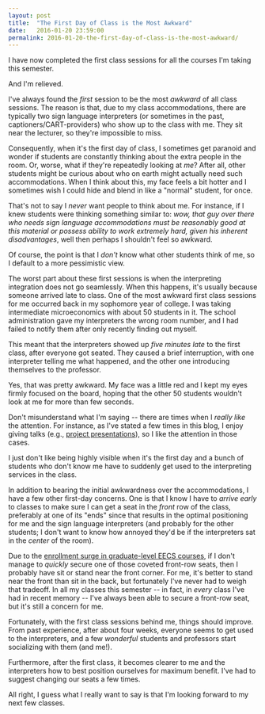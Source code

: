 ```yaml
---
layout: post
title:  "The First Day of Class is the Most Awkward"
date:   2016-01-20 23:59:00
permalink: 2016-01-20-the-first-day-of-class-is-the-most-awkward/
---
```


I have now completed the first class sessions for all the courses I'm taking this semester.

And I'm relieved.

I've always found the *first* session to be the most *awkward* of all class sessions. The reason is
that, due to my class accommodations, there are typically two sign language interpreters (or
sometimes in the past, captioners/CART-providers) who show up to the class with me. They sit near
the lecturer, so they're impossible to miss. 

Consequently, when it's the first day of class, I sometimes get paranoid and wonder if students are
constantly thinking about the extra people in the room. Or, worse, what if they're repeatedly
looking at *me*? After all, other students might be curious about who on earth might actually need
such accommodations. When I think about this, my face feels a bit hotter and I sometimes wish I
could hide and blend in like a "normal" student, for once.

That's not to say I *never* want people to think about me. For instance, if I knew students were
thinking something similar to: *wow, that guy over there who needs sign language accommodations must
be reasonably good at this material or possess ability to work extremely hard, given his inherent
disadvantages*, well then perhaps I shouldn't feel so awkward.

Of course, the point is that I *don't* know what other students think of me, so I default to a more
pessimistic view.

The worst part about these first sessions is when the interpreting integration does not go
seamlessly. When this happens, it's usually because someone arrived late to class. One of the most
awkward first class sessions for me occurred back in my sophomore year of college. I was taking
intermediate microeconomics with about 50 students in it. The school administration gave my
interpreters the wrong room number, and I had failed to notify them after only recently finding out
myself. 

This meant that the interpreters showed up *five minutes late* to the first class, after everyone
got seated. They caused a brief interruption, with one interpreter telling me what happened, and the
other one introducing themselves to the professor.

Yes, that was pretty awkward. My face was a little red and I kept my eyes firmly focused on the
board, hoping that the other 50 students wouldn't look at me for more than few seconds.

Don't misunderstand what I'm saying -- there are times when I *really like* the attention. For
instance, as I've stated a few times in this blog, I enjoy giving talks (e.g., [project
presentations][2]), so I like the attention in those cases.

I just don't like being highly visible when it's the first day and a bunch of students who don't
know me have to suddenly get used to the interpreting services in the class.

In addition to bearing the initial awkwardness over the accommodations, I have a few other first-day
concerns. One is that I know I have to *arrive early* to classes to make sure I can get a seat in
the *front* row of the class, preferably at one of its "ends" since that results in the optimal
positioning for me and the sign language interpreters (and probably for the other students; I don't
want to know how annoyed they'd be if the interpreters sat in the *center* of the room).

Due to the [enrollment surge in graduate-level EECS courses][1], if I don't manage to *quickly*
secure one of those coveted front-row seats, then I probably have sit or stand near the
front corner. For me, it's better to stand near the front than sit in the back, but fortunately I've
never had to weigh that tradeoff. In all my classes this semester -- in fact, in *every* class I've
had in recent memory -- I've always been able to secure a front-row seat, but it's still a concern
for me.

Fortunately, with the first class sessions behind me, things should improve. From past experience,
after about four weeks, everyone seems to get used to the interpreters, and a few *wonderful*
students and professors start socializing with them (and me!). 

Furthermore, after the first class, it becomes clearer to me and the interpreters how to best
position ourselves for maximum benefit. I've had to suggest changing our seats a few times.

All right, I guess what I really want to say is that I'm looking forward to my next few classes.

[1]:http://danieltakeshi.github.io/2016-01-10-the-enrollment-surge-in-graduate-courses/
[2]:http://danieltakeshi.github.io/2015-12-25-for-final-projects-class-presentations-are-better-than-poster-sessions/
